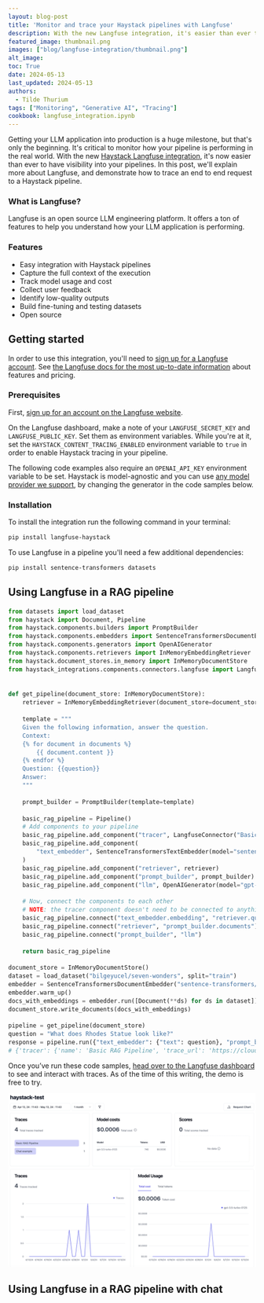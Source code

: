 ```yaml
---
layout: blog-post
title: 'Monitor and trace your Haystack pipelines with Langfuse'
description: With the new Langfuse integration, it's easier than ever to have visibility into how your pipelines are performing.
featured_image: thumbnail.png
images: ["blog/langfuse-integration/thumbnail.png"]
alt_image:  
toc: True
date: 2024-05-13
last_updated: 2024-05-13
authors:
  - Tilde Thurium
tags: ["Monitoring", "Generative AI", "Tracing"]
cookbook: langfuse_integration.ipynb
---
```


Getting your LLM application into production is a huge milestone, but that's only the beginning. It's critical to monitor how your pipeline is performing in the real world. With the new [Haystack Langfuse integration](https://haystack.deepset.ai/integrations/langfuse), it's now easier than ever to have visibility into your pipelines. In this post, we'll explain more about Langfuse, and demonstrate how to trace an end to end request to a Haystack pipeline.

### What is Langfuse? 

Langfuse is an open source LLM engineering platform. It offers a ton of features to help you understand how your LLM application is performing.

### Features
- Easy integration with Haystack pipelines
- Capture the full context of the execution
- Track model usage and cost
- Collect user feedback
- Identify low-quality outputs
- Build fine-tuning and testing datasets
- Open source 

## Getting started

In order to use this integration, you'll need to [sign up for a Langfuse account](https://langfuse.com/). See [the Langfuse docs for the most up-to-date information](https://langfuse.com/docs) about features and pricing.

### Prerequisites

First, [sign up for an account on the Langfuse website](https://langfuse.com/). 

On the Langfuse dashboard, make a note of your `LANGFUSE_SECRET_KEY` and `LANGFUSE_PUBLIC_KEY`.  Set them as environment variables. While you're at it, set the `HAYSTACK_CONTENT_TRACING_ENABLED` environment variable to `true` in order to enable Haystack tracing in your pipeline.

The following code examples also require an `OPENAI_API_KEY` environment variable to be set. Haystack is model-agnostic and you can use [any model provider we support](https://docs.haystack.deepset.ai/docs/generators), by changing the generator in the code samples below.

### Installation 

To install the integration run the following command in your terminal:
```bash
pip install langfuse-haystack
```
To use Langfuse in a pipeline you'll need a few additional dependencies:

```bash
pip install sentence-transformers datasets
```

## Using Langfuse in a RAG pipeline
```python
from datasets import load_dataset
from haystack import Document, Pipeline
from haystack.components.builders import PromptBuilder
from haystack.components.embedders import SentenceTransformersDocumentEmbedder, SentenceTransformersTextEmbedder
from haystack.components.generators import OpenAIGenerator
from haystack.components.retrievers import InMemoryEmbeddingRetriever
from haystack.document_stores.in_memory import InMemoryDocumentStore
from haystack_integrations.components.connectors.langfuse import LangfuseConnector


def get_pipeline(document_store: InMemoryDocumentStore):
    retriever = InMemoryEmbeddingRetriever(document_store=document_store, top_k=2)

    template = """
    Given the following information, answer the question.
    Context:
    {% for document in documents %}
        {{ document.content }}
    {% endfor %}
    Question: {{question}}
    Answer:
    """

    prompt_builder = PromptBuilder(template=template)

    basic_rag_pipeline = Pipeline()
    # Add components to your pipeline
    basic_rag_pipeline.add_component("tracer", LangfuseConnector("Basic RAG Pipeline"))
    basic_rag_pipeline.add_component(
        "text_embedder", SentenceTransformersTextEmbedder(model="sentence-transformers/all-MiniLM-L6-v2")
    )
    basic_rag_pipeline.add_component("retriever", retriever)
    basic_rag_pipeline.add_component("prompt_builder", prompt_builder)
    basic_rag_pipeline.add_component("llm", OpenAIGenerator(model="gpt-3.5-turbo", generation_kwargs={"n": 2}))

    # Now, connect the components to each other
    # NOTE: the tracer component doesn't need to be connected to anything in order to work
    basic_rag_pipeline.connect("text_embedder.embedding", "retriever.query_embedding")
    basic_rag_pipeline.connect("retriever", "prompt_builder.documents")
    basic_rag_pipeline.connect("prompt_builder", "llm")

    return basic_rag_pipeline

document_store = InMemoryDocumentStore()
dataset = load_dataset("bilgeyucel/seven-wonders", split="train")
embedder = SentenceTransformersDocumentEmbedder("sentence-transformers/all-MiniLM-L6-v2")
embedder.warm_up()
docs_with_embeddings = embedder.run([Document(**ds) for ds in dataset]).get("documents") or []  # type: ignore
document_store.write_documents(docs_with_embeddings)

pipeline = get_pipeline(document_store)
question = "What does Rhodes Statue look like?"
response = pipeline.run({"text_embedder": {"text": question}, "prompt_builder": {"question": question}})
# {'tracer': {'name': 'Basic RAG Pipeline', 'trace_url': 'https://cloud.langfuse.com/trace/3d52b8cc-87b6-4977-8927-5e9f3ff5b1cb'}, 'llm': {'replies': ['The Rhodes Statue was described as being about 105 feet tall, with iron tie bars and brass plates forming the skin. It was built on a white marble pedestal near the Rhodes harbour entrance. The statue was filled with stone blocks as construction progressed.', 'The Rhodes Statue was described as being about 32 meters (105 feet) tall, built with iron tie bars, brass plates for skin, and filled with stone blocks. It stood on a 15-meter-high white marble pedestal near the Rhodes harbor entrance.'], 'meta': [{'model': 'gpt-3.5-turbo-0125', 'index': 0, 'finish_reason': 'stop', 'usage': {'completion_tokens': 100, 'prompt_tokens': 453, 'total_tokens': 553}}, {'model': 'gpt-3.5-turbo-0125', 'index': 1, 'finish_reason': 'stop', 'usage': {'completion_tokens': 100, 'prompt_tokens': 453, 'total_tokens': 553}}]}}

```
Once you’ve run these code samples, [head over to the Langfuse dashboard](https://langfuse.com/docs/demo) to see and interact with traces. As of the time of this writing, the demo is free to try.

![Screenshot of the Langfuse dashboard showing Traces, Scores, Model Cost, Model Usage, .](langfuse-tracing-dashboard.png)

## Using Langfuse in a RAG pipeline with chat